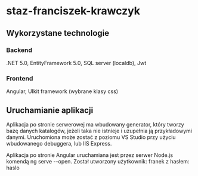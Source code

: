 # staz-franciszek-krawczyk

## Wykorzystane technologie

### Backend

.NET 5.0, EntityFramework 5.0, SQL server (localdb), Jwt

### Frontend

Angular, UIkit framework (wybrane klasy css)

## Uruchamianie aplikacji

Aplikacja po stronie serwerowej ma wbudowany generator, który tworzy bazę danych katalogów, jeżeli taka nie istnieje i uzupełnia ją przykładowymi danymi. Uruchomiona może zostać z poziomu VS Studio przy użyciu wbudowanego debuggera, lub IIS Express.

Aplikacja po stronie Angular uruchamiana jest przez serwer Node.js komendą ng serve --open. Został utworzony użytkownik: franek z hasłem: haslo

